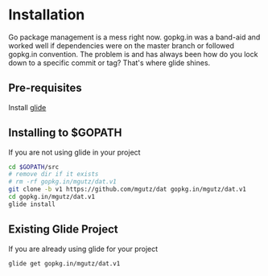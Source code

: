 # Installation

Go package management is a mess right now. gopkg.in was a band-aid and 
worked well if dependencies were on the master branch or followed gopkg.in
convention. The problem is and has always been how do you lock down to 
a specific commit or tag? That's where glide shines.

## Pre-requisites

Install [glide](https://github.com/Masterminds/glide)

## Installing to $GOPATH

If you are not using glide in your project

```sh
cd $GOPATH/src
# remove dir if it exists
# rm -rf gopkg.in/mgutz/dat.v1
git clone -b v1 https://github.com/mgutz/dat gopkg.in/mgutz/dat.v1
cd gopkg.in/mgutz/dat.v1
glide install
```

## Existing Glide Project

If you are already using glide for your project

```sh
glide get gopkg.in/mgutz/dat.v1
```
